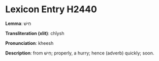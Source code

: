 # Lexicon Entry H2440

**Lemma**: חִישׁ

**Transliteration (xlit)**: chîysh

**Pronunciation**: kheesh

**Description**:
from חִישׁ; properly, a hurry; hence (adverb) quickly; soon.

